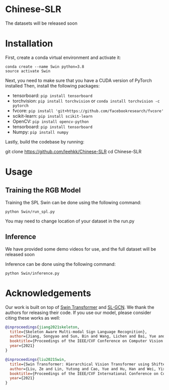 # Chinese-SLR
The datasets will be released soon

# Installation
First, create a conda virtual environment and activate it:
```
conda create --name Swin python=3.8
source activate Swin
```
Next, you need to make sure that you have a CUDA version of PyTorch installed
Then, install the following packages:

- tensorboard: `pip install tensorboard`
- torchvision: `pip install torchvision` or `conda install torchvision -c pytorch`
- fvcore: `pip install 'git+https://github.com/facebookresearch/fvcore'`
- scikit-learn: `pip install scikit-learn`
- OpenCV: `pip install opencv-python`
- tensorboard: `pip install tensorboard`
- Numpy: `pip install numpy`

Lastly, build the codebase by running:

git clone https://github.com/leehkk/Chinese-SLR
cd Chinese-SLR
# Usage

## Training the RGB Model

Training the SPL Swin can be done using the following command:

```
python Swin/run_spl.py
```
You may need to change location of your dataset in the run.py

## Inference

We have provided some demo videos for use, and the full dataset will be released soon

Inference can be done using the following command:
```
python Swin/inference.py
```

# Acknowledgements

Our work is built on top of [Swin Transformer](https://github.com/microsoft/Swin-Transformer) and [SL-GCN]([https://github.com/rwightman/pytorch-image-models](https://github.com/jackyjsy/CVPR21Chal-SLR)). We thank the authors for releasing their code. If you use our model, please consider citing these works as well:

```BibTeX
@inproceedings{jiang2021skeleton,
  title={Skeleton Aware Multi-modal Sign Language Recognition},
  author={Jiang, Songyao and Sun, Bin and Wang, Lichen and Bai, Yue and Li, Kunpeng and Fu, Yun},
  booktitle={Proceedings of the IEEE/CVF Conference on Computer Vision and Pattern Recognition (CVPR) Workshops},
  year={2021}
}
```

```BibTeX
@inproceedings{liu2021Swin,
  title={Swin Transformer: Hierarchical Vision Transformer using Shifted Windows},
  author={Liu, Ze and Lin, Yutong and Cao, Yue and Hu, Han and Wei, Yixuan and Zhang, Zheng and Lin, Stephen and Guo, Baining},
  booktitle={Proceedings of the IEEE/CVF International Conference on Computer Vision (ICCV)},
  year={2021}
}
```

